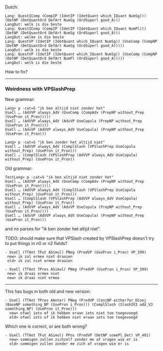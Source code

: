 Dutch:

```Lang> p -cat=QCl "which is the best" | l -treebank -lang=Dut
Lang: QuestIComp (CompIP (IdetIP (IdetQuant which_IQuant NumSg))) (DetNP (DetQuantOrd DefArt NumSg (OrdSuperl good_A)))
LangDut: welk is die beste
Lang: QuestIComp (CompIP (IdetIP (IdetQuant which_IQuant NumPl))) (DetNP (DetQuantOrd DefArt NumSg (OrdSuperl good_A)))
LangDut: welke is die beste
Lang: QuestVP (IdetIP (IdetQuant which_IQuant NumSg)) (UseComp (CompNP (DetNP (DetQuantOrd DefArt NumSg (OrdSuperl good_A)))))
LangDut: welk is die beste
Lang: QuestVP (IdetIP (IdetQuant which_IQuant NumSg)) (UseComp (CompNP (DetNP (DetQuantOrd DefArt NumPl (OrdSuperl good_A)))))
LangDut: welk is die beste
```

How to fix?

***

### Weirdness with VPSlashPrep

New grammar: 

```
Lang> p -cat=S "ik ben altijd niet zonder het"
UseCl … (AdVVP always_AdV (UseComp (CompAdv (PrepNP without_Prep (UsePron it_Pron)))))
UseCl … (AdVVP always_AdV (AdvVP UseCopula (PrepNP without_Prep (UsePron it_Pron))))
UseCl … (AdvVP (AdVVP always_AdV UseCopula) (PrepNP without_Prep (UsePron it_Pron)))

Lang> p -cat=S "ik ben zonder het altijd niet"
UseCl … (AdVVP always_AdV (ComplSlash (VPSlashPrep UseCopula without_Prep) (UsePron it_Pron)))
UseCl … (ComplSlash (VPSlashPrep (AdVVP always_AdV UseCopula) without_Prep) (UsePron it_Pron))
```

Old grammar:

```
TestLang> p -cat=S "ik ben altijd niet zonder het"
UseCl … (AdVVP always_AdV (UseComp (CompAdv (PrepNP without_Prep (UsePron it_Pron)))))
UseCl … (AdVVP always_AdV (ComplSlash (VPSlashPrep UseCopula without_Prep) (UsePron it_Pron)))
UseCl … (ComplSlash (VPSlashPrep (AdVVP always_AdV UseCopula) without_Prep) (UsePron it_Pron))
UseCl … (AdVVP always_AdV (AdvVP UseCopula (PrepNP without_Prep (UsePron it_Pron))))
UseCl … (AdvVP (AdVVP always_AdV UseCopula) (PrepNP without_Prep (UsePron it_Pron)))
```

and no parses for "ik ben zonder het altijd niet".

TODO: should make sure that VPSlash created by VPSlashPrep doesn't try to put things in n0 or n2 fields?

```
- UseCl (TTAnt TFut ASimul) PNeg (PredVP (UsePron i_Pron) VP_399)
 new> ik zal ermee niet draaien
 old> ik zal niet ermee draaien

- UseCl (TTAnt TPres ASimul) PNeg (PredVP (UsePron i_Pron) VP_399)
 new> ik draai ermee niet
 new> ik draai niet ermee
```

***

This has bugs in both old and new version:

```
- UseCl (TTAnt TPres AAnter) PNeg (PredVP (ConjNP either7or_DConj (BaseNP something_NP (UsePron i_Pron))) (ComplSlash (Slash2V3 add_V3 something_NP) (UsePron it_Pron)))
  new> ofwel iets of ik hebben eraan iets niet toe toegevoegd
  old> ofwel iets of ik hebben niet eraan iets toe toegevoegd
  ```

Which one is correct, or are both wrong?

```
- UseCl (TTAnt TFut ASimul) PPos (PredVP (DetNP somePl_Det) VP_401)
  new> sommigen zullen zichzelf zonder me af vragen wie er is
  old> sommigen zullen zonder me zich af vragen wie er is
```
